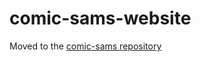 # comic-sams-website

Moved to the [comic-sams repository](https://github.com/ngregrichardson/comic-sams/tree/master/website)
